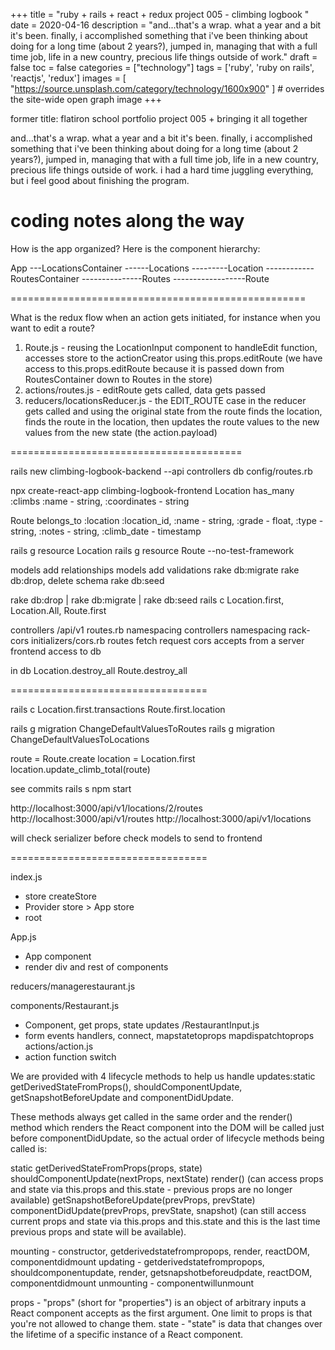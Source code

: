 +++
title = "ruby + rails + react + redux project 005 - climbing logbook "
date = 2020-04-16
description = "and...that's a wrap. what a year and a bit it's been. finally, i accomplished something that i've been thinking about doing for a long time (about 2 years?), jumped in, managing that with a full time job, life in a new country, precious life things outside of work."
draft = false
toc = false
categories = ["technology"]
tags = ['ruby', 'ruby on rails', 'reactjs', 'redux']
images = [
  "https://source.unsplash.com/category/technology/1600x900"
] # overrides the site-wide open graph image
+++

former title: flatiron school portfolio project 005 + bringing it all together

and...that's a wrap. what a year and a bit it's been. finally, i accomplished something that i've been thinking about doing for a long time (about 2 years?), jumped in, managing that with a full time job, life in a new country, precious life things outside of work. i had a hard time juggling everything, but i feel good about finishing the program.

coding notes along the way
=============================

How is the app organized? Here is the component hierarchy:

App
---LocationsContainer
------Locations
---------Location
------------RoutesContainer
---------------Routes
------------------Route

===================================================

What is the redux flow when an action gets initiated, for instance when you want to edit a route?

1. Route.js - reusing the LocationInput component to handleEdit function, accesses store to the actionCreator using this.props.editRoute (we have access to this.props.editRoute because it is passed down from RoutesContainer down to Routes in the store)
1. actions/routes.js - editRoute gets called, data gets passed
1. reducers/locationsReducer.js - the EDIT_ROUTE case in the reducer gets called and using the original state from the route finds the location, finds the route in the location, then updates the route values to the new values from the new state (the action.payload)

========================================


rails new climbing-logbook-backend --api
	controllers
	db
	config/routes.rb

npx create-react-app climbing-logbook-frontend
Location has_many :climbs
:name - string, :coordinates - string

Route belongs_to :location
:location_id, :name - string, :grade - float, :type - string, :notes - string, :climb_date - timestamp

rails g resource Location
rails g resource Route --no-test-framework

models add relationships
models add validations
rake db:migrate
rake db:drop, delete schema
rake db:seed

rake db:drop | rake db:migrate | rake db:seed
rails c
Location.first, Location.All, Route.first

controllers /api/v1
routes.rb namespacing
controllers namespacing
rack-cors
initializers/cors.rb
routes fetch request cors accepts from a server frontend access to db

in db
Location.destroy_all
Route.destroy_all

==================================


rails c
Location.first.transactions
Route.first.location

rails g migration ChangeDefaultValuesToRoutes
rails g migration ChangeDefaultValuesToLocations 


route = Route.create
location = Location.first
location.update_climb_total(route)


see commits
rails s
npm start

http://localhost:3000/api/v1/locations/2/routes
http://localhost:3000/api/v1/routes
http://localhost:3000/api/v1/locations


will check serializer before check models to send to frontend

==================================

index.js
- store createStore
- Provider store > App store
- root

App.js
- App component
- render div and rest of components

reducers/managerestaurant.js

components/Restaurant.js
- Component, get props, state updates
/RestaurantInput.js
- form events handlers, connect, mapstatetoprops mapdispatchtoprops
actions/action.js
- action function switch

We are provided with 4 lifecycle methods to help us handle updates:static getDerivedStateFromProps(), shouldComponentUpdate, getSnapshotBeforeUpdate and componentDidUpdate.

These methods always get called in the same order and the render() method which renders the React component into the DOM will be called just before componentDidUpdate, so the actual order of lifecycle methods being called is:

static getDerivedStateFromProps(props, state)
shouldComponentUpdate(nextProps, nextState)
render() (can access props and state via this.props and this.state - previous props are no longer available)
getSnapshotBeforeUpdate(prevProps, prevState)
componentDidUpdate(prevProps, prevState, snapshot) (can still access current props and state via this.props and this.state and this is the last time previous props and state will be available).



mounting - constructor, getderivedstatefrompropops, render, reactDOM, componentdidmount
updating - getderivedstatefrompropops, shouldcomponentupdate, render, getsnapshotbeforeudpdate, reactDOM, componentdidmount
unmounting - componentwillunmount


props - "props" (short for "properties") is an object of arbitrary inputs a React  component accepts as the first argument. One limit to props is that you're not allowed to change them.
state - "state" is data that changes over the lifetime of a specific instance of a React component.

